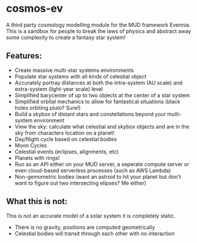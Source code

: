 # cosmos-ev
A third party cosmology modelling module for the MUD framework Evennia.
This is a sandbox for people to break the laws of physics and abstract away some complexity to create a fantasy star system!
## Features:
 * Create massive multi-star systems environments
 * Populate star systems with all kinds of celestial object
 * Accurately portray distances  at both the intra-system (AU scale) and extra-system (light-year scale) level
 * Simplified barycenter of up to two objects at the center of a star system
 * Simplified orbital mechanics to allow for fantastical situations (black holes orbiting pluto? Sure!)
 * Build a skybox of distant stars and constellations beyond your multi-system environment
 * View the sky: calculate what celestial and skybox objects and are in the sky from characters location on a planet!
 * Day/Night cycle based on celestial bodies
 * Moon Cycles
 * Celestial events (eclipses, alignments, etc)
 * Planets with rings!
 * Run as an API either on your MUD server, a seperate compute server or even cloud-based serverless processes (such as AWS Lambda)
 * Non-gemometric bodies (want an astroid to hit your planet but don't want to figure out two intersecting elipses? Me either)

## What this is not:
This is not an accurate model of a solar system it is completely static.
 * There is no gravity, positions are computed geometrically
 * Celestial bodies will transit through each other with no interaction
